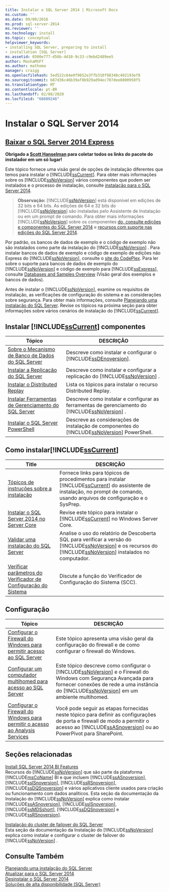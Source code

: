 ```yaml
---
title: Instalar o SQL Server 2014 | Microsoft Docs
ms.custom: ''
ms.date: 09/09/2016
ms.prod: sql-server-2014
ms.reviewer: ''
ms.technology: install
ms.topic: conceptual
helpviewer_keywords:
- installing SQL Server, preparing to install
- installation [SQL Server]
ms.assetid: 0300e777-d56b-4d10-9c33-c9ebd2489ee5
author: MashaMSFT
ms.author: mathoma
manager: craigg
ms.openlocfilehash: 5ed522c64e0f9652e3ffb310f98348c402193ef8
ms.sourcegitcommit: b87d36c46b39af8b929ad94ec707dee8800950f5
ms.translationtype: MT
ms.contentlocale: pt-BR
ms.lasthandoff: 02/08/2020
ms.locfileid: "68889246"
---
```

# <a name="install-sql-server-2014"></a>Instalar o SQL Server 2014
## <a name="download-sql-server-2014-expresshttpwwwhanselmancomblogdownloadsqlserverexpressaspx"></a>[Baixar o SQL Server 2014 Express](http://www.hanselman.com/blog/DownloadSQLServerExpress.aspx)
  **Obrigado a [Scott Hanselman](http://www.hanselman.com/) para coletar todos os links do pacote do instalador em um só lugar!**
  
 Este tópico fornece uma visão geral de opções de instalação diferentes que temos para instalar o [!INCLUDE[ssCurrent](../../includes/sscurrent-md.md)]. Para obter mais informações sobre os [!INCLUDE[ssNoVersion](../../includes/ssnoversion-md.md)] vários componentes que podem ser instalados e o processo de instalação, consulte [instalação para o SQL Server 2014](installation-for-sql-server.md).  
> **Observação:** [!INCLUDE[ssNoVersion](../../includes/ssnoversion-md.md)] está disponível em edições de 32 bits e 64 bits. As edições de 64 e 32 bits do [!INCLUDE[ssNoVersion](../../includes/ssnoversion-md.md)] são instaladas pelo Assistente de Instalação ou em um prompt de comando. Para obter mais informações [!INCLUDE[ssNoVersion](../../includes/ssnoversion-md.md)] sobre os componentes [do, consulte edições e componentes do SQL Server 2014](../../sql-server/editions-and-components-of-sql-server-2016.md) e [recursos com suporte nas edições do SQL Server 2014](../../getting-started/features-supported-by-the-editions-of-sql-server-2014.md).  
  
 Por padrão, os bancos de dados de exemplo e o código de exemplo não são instalados como parte da instalação do [!INCLUDE[ssNoVersion](../../includes/ssnoversion-md.md)] . Para instalar bancos de dados de exemplo e código de exemplo de edições não Express do [!INCLUDE[ssNoVersion](../../includes/ssnoversion-md.md)], consulte o [site do CodePlex](https://go.microsoft.com/fwlink/?LinkId=87843). Para ler sobre o suporte para bancos de dados de exemplo do [!INCLUDE[ssNoVersion](../../includes/ssnoversion-md.md)] e código de exemplo para [!INCLUDE[ssExpress](../../includes/ssexpress-md.md)], consulte [Databases and Samples Overview](https://go.microsoft.com/fwlink/?LinkId=110391) (Visão geral dos exemplos e bancos de dados).  
  
 Antes de instalar o [!INCLUDE[ssNoVersion](../../includes/ssnoversion-md.md)], examine os requisitos de instalação, as verificações de configuração do sistema e as considerações sobre segurança. Para obter mais informações, consulte [Planejando uma instalação do SQL Server](../../sql-server/install/planning-a-sql-server-installation.md). Revise os tópicos na próxima seção para obter informações sobre vários cenários de instalação do [!INCLUDE[ssCurrent](../../includes/sscurrent-md.md)].  
  
  
## <a name="install-includesscurrentincludessscurrent-mdmd-components"></a>Instalar [!INCLUDE[ssCurrent](../../includes/sscurrent-md.md)] componentes  
  
|Tópico|DESCRIÇÃO|  
|-----------|-----------------|  
|[Sobre o Mecanismo de Banco de Dados do SQL Server](../sql-server-database-engine-overview.md)|Descreve como instalar e configurar o [!INCLUDE[ssDEnoversion](../../includes/ssdenoversion-md.md)].|  
|[Instalar a Replicação do SQL Server](install-sql-server-replication.md)|Descreve como instalar e configurar a replicação do [!INCLUDE[ssNoVersion](../../includes/ssnoversion-md.md)] .|  
|[Instalar o Distributed Replay](../../tools/distributed-replay/install-distributed-replay-overview.md)|Lista os tópicos para instalar o recurso Distributed Replay.|  
|[Instalar Ferramentas de Gerenciamento do SQL Server](../../sql-server/install/install-sql-server-management-tools.md)|Descreve como instalar e configurar as ferramentas de gerenciamento do [!INCLUDE[ssNoVersion](../../includes/ssnoversion-md.md)] .|  
|[Instalar o SQL Server PowerShell](install-sql-server-powershell.md)|Descreve as considerações de instalação de componentes do [!INCLUDE[ssNoVersion](../../includes/ssnoversion-md.md)] PowerShell.|  
  
## <a name="how-to-install-includesscurrentincludessscurrent-mdmd"></a>Como instalar[!INCLUDE[ssCurrent](../../includes/sscurrent-md.md)]  
  
|Title|DESCRIÇÃO|  
|-----------|-----------------|  
|[Tópicos de instruções sobre a instalação](../../sql-server/install/installation-how-to-topics.md)|Fornece links para tópicos de procedimentos para instalar [!INCLUDE[ssCurrent](../../includes/sscurrent-md.md)] do assistente de instalação, no prompt de comando, usando arquivos de configuração e o SysPrep.|  
|[Instalar o SQL Server 2014 no Server Core](install-sql-server-on-server-core.md)|Revise este tópico para instalar o [!INCLUDE[ssCurrent](../../includes/sscurrent-md.md)] no Windows Server Core.|  
|[Validar uma instalação do SQL Server](validate-a-sql-server-installation.md)|Analise o uso do relatório de Descoberta SQL para verificar a versão do [!INCLUDE[ssNoVersion](../../includes/ssnoversion-md.md)] e os recursos do [!INCLUDE[ssNoVersion](../../includes/ssnoversion-md.md)] instalados no computador.|  
|[Verificar parâmetros do Verificador de Configuração do Sistema](check-parameters-for-the-system-configuration-checker.md)|Discute a função do Verificador de Configuração do Sistema (SCC).|  
  
## <a name="configuration"></a>Configuração  
  
|Tópico|DESCRIÇÃO|  
|-----------|-----------------|  
|[Configurar o Firewall do Windows para permitir acesso ao SQL Server](../../sql-server/install/configure-the-windows-firewall-to-allow-sql-server-access.md)|Este tópico apresenta uma visão geral da configuração do firewall e de como configurar o firewall do Windows.|  
|[Configurar um computador multihomed para acesso ao SQL Server](../../sql-server/install/configure-a-multi-homed-computer-for-sql-server-access.md)|Este tópico descreve como configurar o [!INCLUDE[ssNoVersion](../../includes/ssnoversion-md.md)] e o Firewall do Windows com Segurança Avançada para fornecer conexões de rede a uma instância do [!INCLUDE[ssNoVersion](../../includes/ssnoversion-md.md)] em um ambiente multihomed.|  
|[Configurar o Firewall do Windows para permitir o acesso ao Analysis Services](https://docs.microsoft.com/analysis-services/instances/configure-the-windows-firewall-to-allow-analysis-services-access)|Você pode seguir as etapas fornecidas neste tópico para definir as configurações de porta e firewall de modo a permitir o acesso ao [!INCLUDE[ssASnoversion](../../includes/ssasnoversion-md.md)] ou ao PowerPivot para SharePoint.|  
  
## <a name="related-sections"></a>Seções relacionadas  
 [Install SQL Server 2014 BI Features](../../sql-server/install/install-sql-server-business-intelligence-features.md)  
 Recursos do [!INCLUDE[ssNoVersion](../../includes/ssnoversion-md.md)] que são parte da plataforma [!INCLUDE[msCoName](../../includes/msconame-md.md)] BI e que incluem [!INCLUDE[ssASnoversion](../../includes/ssasnoversion-md.md)], [!INCLUDE[ssISnoversion](../../includes/ssisnoversion-md.md)], [!INCLUDE[ssRSnoversion](../../includes/ssrsnoversion-md.md)], [!INCLUDE[ssDQSnoversion](../../includes/ssdqsnoversion-md.md)] e vários aplicativos cliente usados para criação ou funcionamento com dados analíticos. Esta seção da documentação da Instalação do [!INCLUDE[ssNoVersion](../../includes/ssnoversion-md.md)] explica como instalar [!INCLUDE[ssASnoversion](../../includes/ssasnoversion-md.md)], [!INCLUDE[ssISnoversion](../../includes/ssisnoversion-md.md)], [!INCLUDE[ssMDSshort](../../includes/ssmdsshort-md.md)], [!INCLUDE[ssDQSnoversion](../../includes/ssdqsnoversion-md.md)] e [!INCLUDE[ssRSnoversion](../../includes/ssrsnoversion-md.md)].  
  
 [Instalação do cluster de failover do SQL Server](../../sql-server/failover-clusters/install/sql-server-failover-cluster-installation.md)  
 Esta seção da documentação da Instalação do [!INCLUDE[ssNoVersion](../../includes/ssnoversion-md.md)] explica como instalar e configurar o cluster de failover do [!INCLUDE[ssNoVersion](../../includes/ssnoversion-md.md)] .  
  
## <a name="see-also"></a>Consulte Também  
 [Planejando uma instalação do SQL Server](../../sql-server/install/planning-a-sql-server-installation.md)   
 [Atualizar para o SQL Server 2014](upgrade-sql-server.md)   
 [Desinstalar o SQL Server 2014](../../sql-server/install/uninstall-sql-server.md)   
 [Soluções de alta disponibilidade &#40;SQL Server&#41;](../../sql-server/failover-clusters/high-availability-solutions-sql-server.md)  
  
  

